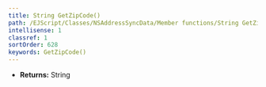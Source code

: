 ```yaml
---
title: String GetZipCode()
path: /EJScript/Classes/NSAddressSyncData/Member functions/String GetZipCode()
intellisense: 1
classref: 1
sortOrder: 628
keywords: GetZipCode()
---
```



* **Returns:** String


